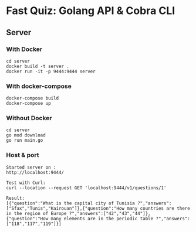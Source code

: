 # Fast Quiz: Golang API & Cobra CLI

## Server

### With Docker
````
cd server
docker build -t server .
docker run -it -p 9444:9444 server
````
### With docker-compose
````
docker-compose build
docker-compose up
````
### Without Docker
````
cd server
go mod download
go run main.go
````
### Host & port
````
Started server on : 
http://localhost:9444/

Test with Curl:
curl --location --request GET 'localhost:9444/v1/questions/1'

Result:
[{"question":"What is the capital city of Tunisia ?","answers":["Sfax","Tunis","Kairouan"]},{"question":"How many countries are there in the region of Europe ?","answers":["42","43","44"]},{"question":"How many elements are in the periodic table ?","answers":["118","117","119"]}]
````
